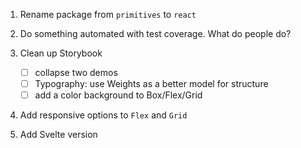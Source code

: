 1. Rename package from `primitives` to `react`
1. Do something automated with test coverage. What do people do?
1. Clean up Storybook

   - [ ] collapse two demos
   - [ ] Typography: use Weights as a better model for structure
   - [ ] add a color background to Box/Flex/Grid

1. Add responsive options to `Flex` and `Grid`
1. Add Svelte version
